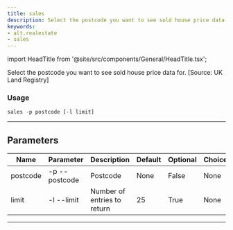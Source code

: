 ```yaml
---
title: sales
description: Select the postcode you want to see sold house price data for
keywords:
- alt.realestate
- sales
---
```


import HeadTitle from '@site/src/components/General/HeadTitle.tsx';

<HeadTitle title="alt /realestate/sales - Reference | OpenBB Terminal Docs" />

Select the postcode you want to see sold house price data for. [Source: UK Land Registry]

### Usage

```python wordwrap
sales -p postcode [-l limit]
```

---

## Parameters

| Name | Parameter | Description | Default | Optional | Choices |
| ---- | --------- | ----------- | ------- | -------- | ------- |
| postcode | -p  --postcode | Postcode | None | False | None |
| limit | -l  --limit | Number of entries to return | 25 | True | None |

---
